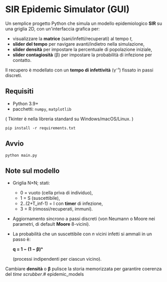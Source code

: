 # SIR Epidemic Simulator (GUI)

Un semplice progetto Python che simula un modello epidemiologico **SIR** su una griglia 2D,
con un'interfaccia grafica per:
- visualizzare la **matrice** (sani/infetti/recuperati) al tempo *t*,
- **slider del tempo** per navigare avanti/indietro nella simulazione,
- **slider densità** per impostare la percentuale di popolazione iniziale,
- **slider contagiosità** (β) per impostare la probabilità di infezione per contatto.

Il recupero è modellato con un **tempo di infettività** (γ⁻¹) fissato in passi discreti.

## Requisiti
- Python 3.9+
- pacchetti: `numpy`, `matplotlib`

( Tkinter è nella libreria standard su Windows/macOS/Linux. )

```
pip install -r requirements.txt
```

## Avvio
```
python main.py
```

## Note sul modello
- Griglia N×N; stati:
  - 0 = vuoto (cella priva di individuo),
  - 1 = S (suscettibile),
  - 2..(2+T_inf-1) = I con **timer** di infezione,
  - 3 = R (rimossi/recuperati, immuni).
- Aggiornamento sincrono a passi discreti (von Neumann o Moore nei parametri, di default **Moore** 8-vicini).
- La probabilità che un suscettibile con *n* vicini infetti si ammali in un passo è:

  **q = 1 − (1 − β)ⁿ**

  (processi indipendenti per ciascun vicino).

Cambiare **densità** o **β** pulisce la storia memorizzata per garantire coerenza del *time scrubber*.# epidemic_models
